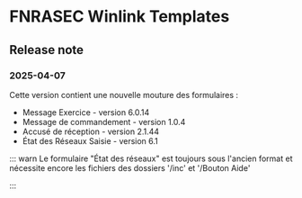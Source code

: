 # FNRASEC Winlink Templates

## Release note

### 2025-04-07

Cette version contient une nouvelle mouture des formulaires :

* Message Exercice - version 6.0.14
* Message de commandement - version 1.0.4
* Accusé de réception - version 2.1.44
* État des Réseaux Saisie - version 6.1

::: warn
Le formulaire "État des réseaux" est toujours sous l'ancien format et nécessite encore les fichiers des dossiers '/inc' et '/Bouton Aide'

:::